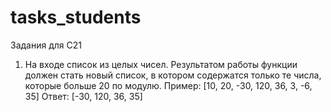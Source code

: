# tasks_students
Задания для С21

1. На входе список из целых чисел. Результатом работы функции должен стать новый список, в котором содержатся только те числа, которые больше 20 по модулю.
   Пример:
   [10, 20, -30, 120, 36, 3, -6, 35]
   Ответ:
   [-30, 120, 36, 35]
